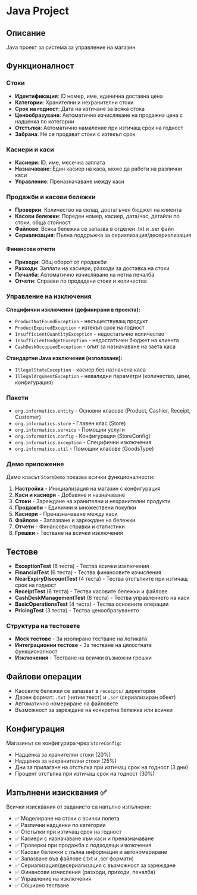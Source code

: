 # Java Project

## Описание
Java проект за система за управление на магазин

## Функционалност

### Стоки
- **Идентификация**: ID номер, име, единична доставна цена
- **Категории**: Хранителни и нехранителни стоки  
- **Срок на годност**: Дата на изтичане за всяка стока
- **Ценообразуване**: Автоматично изчисляване на продажна цена с надценка по категории
- **Отстъпки**: Автоматично намаление при изтичащ срок на годност
- **Забрана**: Не се продават стоки с изтекъл срок

### Касиери и каси
- **Касиери**: ID, име, месечна заплата
- **Назначаване**: Един касиер на каса, може да работи на различни каси
- **Управление**: Преназначаване между каси

### Продажби и касови бележки
- **Проверки**: Количество на склад, достатъчен бюджет на клиента
- **Касови бележки**: Пореден номер, касиер, дата/час, детайли по стоки, обща стойност
- **Файлове**: Всяка бележка се запазва в отделен .txt и .ser файл
- **Сериализация**: Пълна поддръжка за сериализация/десериализация

#### Финансови отчети
- **Приходи**: Общ оборот от продажби
- **Разходи**: Заплати на касиери, разходи за доставка на стоки
- **Печалба**: Автоматично изчисляване на нетна печалба
- **Отчети**: Справки по продадени стоки и количества

### Управление на изключения

**Специфични изключения (дефинирани в проекта):**
- `ProductNotFoundException` - несъществуващ продукт
- `ProductExpiredException` - изтекъл срок на годност
- `InsufficientQuantityException` - недостатъчно количество
- `InsufficientBudgetException` - недостатъчен бюджет на клиента
- `CashDeskOccupiedException` - опит за назначаване на заета каса

**Стандартни Java изключения (използвани):**
- `IllegalStateException` - касиер без назначена каса
- `IllegalArgumentException` - невалидни параметри (количество, цени, конфигурация)


### Пакети
- `org.informatics.entity` - Основни класове (Product, Cashier, Receipt, Customer)
- `org.informatics.store` - Главен клас (Store)
- `org.informatics.service` - Помощни услуги
- `org.informatics.config` - Конфигурация (StoreConfig)
- `org.informatics.exception` - Специфични изключения
- `org.informatics.util` - Помощни класове (GoodsType)


### Демо приложение
Демо класът `StoreDemo` показва всички функционалности:
1. **Настройка** - Инициализация на магазин с конфигурация
2. **Каси и касиери** - Добавяне и назначаване
3. **Стоки** - Зареждане на хранителни и нехранителни продукти
4. **Продажби** - Единични и множествени покупки
5. **Касиери** - Преназначаване между каси
6. **Файлове** - Запазване и зареждане на бележки
7. **Отчети** - Финансови справки и статистики
8. **Грешки** - Тестване на всички изключения

## Тестове
- **ExceptionTest** (6 теста) - Тества всички изключения
- **FinancialTest** (6 теста) - Тества финансовите изчисления
- **NearExpiryDiscountTest** (4 теста) - Тества отстъпките при изтичащ срок на годност 
- **ReceiptTest** (6 теста) - Тества касовите бележки и файлове
- **CashDeskManagementTest** (8 теста) - Тества управлението на каси
- **BasicOperationsTest** (4 теста) - Тества основните операции
- **PricingTest** (3 теста) - Тества ценообразуването

### Структура на тестовете
- **Mock тестове** - За изолирано тестване на логиката
- **Интеграционни тестове** - За тестване на цялостната функционалност
- **Изключения** - Тестване на всички възможни грешки

## Файлови операции
- Касовите бележки се запазват в `receipts/` директория
- Двоен формат: `.txt` (четим текст) и `.ser` (сериализиран обект)
- Автоматично номериране на файловете
- Възможност за зареждане на конкретна бележка или всички

## Конфигурация
Магазинът се конфигурира чрез `StoreConfig`:
- Надценка за хранителни стоки (20%)
- Надценка за нехранителни стоки (25%)
- Дни за прилагане на отстъпка при изтичащ срок на годност (3 дни)
- Процент отстъпка при изтичащ срок на годност (30%)


## Изпълнени изисквания ✅
Всички изисквания от заданието са напълно изпълнени:
- ✅ Моделиране на стоки с всички полета
- ✅ Различни надценки по категории
- ✅ Отстъпки при изтичащ срок на годност
- ✅ Касиери с назначаване към каси и преназначаване
- ✅ Проверки при продажба с подходящи изключения
- ✅ Касови бележки с пълна информация и автономериране
- ✅ Запазване във файлове (.txt и .ser формати)
- ✅ Сериализация/десериализация с възможност за зареждане
- ✅ Финансови изчисления (разходи, приходи, печалба)
- ✅ Управление на изключения 
- ✅ Обширно тестване 
